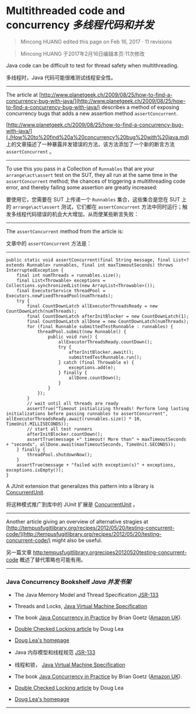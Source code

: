 # Multithreaded code and concurrency *多线程代码和并发*

> Mincong HUANG edited this page on Feb 16, 2017 · 11 revisions 

> Mincong HUANG 于2017年2月16日编辑本页·11次修改

Java code can be difficult to test for thread safety when multithreading.


多线程时，Java 代码可能很难测试线程安全性。

---

The article at [http://www.planetgeek.ch/2009/08/25/how-to-find-a-concurrency-bug-with-java/](http://www.planetgeek.ch/2009/08/25/how-to-find-a-concurrency-bug-with-java/) describes a method of exposing concurrency bugs that adds a new assertion method `assertConcurrent`.


[http://www.planetgeek.ch/2009/08/25/how-to-find-a-concurrency-bug-with-java/](./How%20to%20find%20a%20concurrency%20bug%20with%20java.md) 上的文章描述了一种暴露并发错误的方法，该方法添加了一个新的断言方法 `assertConcurrent` 。

---

To use this you pass in a Collection of `Runnables` that are your `arrange\act\assert` test on the SUT, they all run at the same time in the `assertConcurrent` method; the chances of triggering a multithreading code error, and thereby failing some assertion are greatly increased:


要使用它，您需要在 SUT 上传递一个 `Runnables` 集合，这些集合是您在 SUT 上的 `arrange\act\assert` 测试，它们都在 `assertConcurrent` 方法中同时运行；触发多线程代码错误的机会大大增加，从而使某些断言失败：

---

The `assertConcurrent` method from the article is:


文章中的 `assertConcurrent` 方法是：

---

```
public static void assertConcurrent(final String message, final List<? extends Runnable> runnables, final int maxTimeoutSeconds) throws InterruptedException {
    final int numThreads = runnables.size();
    final List<Throwable> exceptions = Collections.synchronizedList(new ArrayList<Throwable>());
    final ExecutorService threadPool = Executors.newFixedThreadPool(numThreads);
    try {
        final CountDownLatch allExecutorThreadsReady = new CountDownLatch(numThreads);
        final CountDownLatch afterInitBlocker = new CountDownLatch(1);
        final CountDownLatch allDone = new CountDownLatch(numThreads);
        for (final Runnable submittedTestRunnable : runnables) {
            threadPool.submit(new Runnable() {
                public void run() {
                    allExecutorThreadsReady.countDown();
                    try {
                        afterInitBlocker.await();
                        submittedTestRunnable.run();
                    } catch (final Throwable e) {
                        exceptions.add(e);
                    } finally {
                        allDone.countDown();
                    }
                }
            });
        }
        // wait until all threads are ready
        assertTrue("Timeout initializing threads! Perform long lasting initializations before passing runnables to assertConcurrent", allExecutorThreadsReady.await(runnables.size() * 10, TimeUnit.MILLISECONDS));
        // start all test runners
        afterInitBlocker.countDown();
        assertTrue(message +" timeout! More than" + maxTimeoutSeconds + "seconds", allDone.await(maxTimeoutSeconds, TimeUnit.SECONDS));
    } finally {
        threadPool.shutdownNow();
    }
    assertTrue(message + "failed with exception(s)" + exceptions, exceptions.isEmpty());
}

```

A JUnit extension that generalizes this pattern into a library is [ConcurrentUnit](https://github.com/jhalterman/concurrentunit).


将这种模式推广到库中的 JUnit 扩展是 [ConcurrentUnit](https://github.com/jhalterman/concurrentunit) 。

---

Another article giving an overview of alternative stragies at [http://tempusfugitlibrary.org/recipes/2012/05/20/testing-concurrent-code/](http://tempusfugitlibrary.org/recipes/2012/05/20/testing-concurrent-code/) might also be useful.


另一篇文章 [http:tempusfugitlibrary.orgrecipes20120520testing-concurrent-code](./Testing%20Concurrent%20Code.md) 概述了替代策略也可能有用。

---

### Java Concurrency Bookshelf *Java 并发书架*

* The Java Memory Model and Thread Specification [JSR-133](http://jcp.org/en/jsr/detail?id=133)
* Threads and Locks, [Java Virtual Machine Specification](http://docs.oracle.com/javase/specs/jvms/se5.0/html/Threads.doc.html)
* The book [Java Concurrency in Practice](http://www.javaconcurrencyinpractice.com/) by Brian Goetz ([Amazon UK](http://tinyurl.com/a98yue3)).
* [Double Checked Locking article](http://www.cs.umd.edu/~pugh/java/memoryModel/DoubleCheckedLocking.html) by Doug Lea
* [Doug Lea's homepage](http://g.oswego.edu/)


* Java 内存模型和线程规范 [JSR-133](http://jcp.org/en/jsr/detail?id=133)
* 线程和锁， [Java Virtual Machine Specification](http://docs.oracle.com/javase/specs/jvms/se5.0/html/Threads.doc.html)
* The book [Java Concurrency in Practice](http://www.javaconcurrencyinpractice.com/) by Brian Goetz ([Amazon UK](http://tinyurl.com/a98yue3)).
* [Double Checked Locking article](http://www.cs.umd.edu/~pugh/java/memoryModel/DoubleCheckedLocking.html) by Doug Lea
* [Doug Lea's homepage](http://g.oswego.edu/)

---
